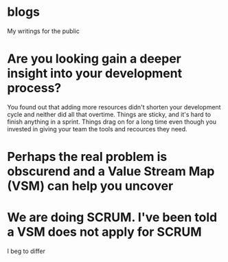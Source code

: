 # blogs
My writings for the public

# Are you looking gain a deeper insight into your development process?
You found out that adding more resources didn't shorten your development cycle and neither did all that overtime. Things are sticky, and it's hard to finish anything in a sprint. Things drag on for a long time even though you invested in giving your team the tools and recources they need. 

# Perhaps the real problem is obscurend and a Value Stream Map (VSM) can help you uncover 


# We are doing SCRUM. I've been told a VSM does not apply for SCRUM
I beg to differ

